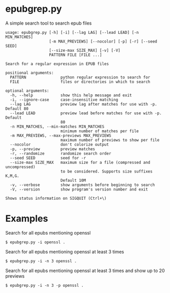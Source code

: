 epubgrep.py
=============

A simple search tool to search epub files

	usage: epubgrep.py [-h] [-i] [--lag LAG] [--lead LEAD] [-n MIN_MATCHES]
	                   [-m MAX_PREVIEWS] [--nocolor] [-p] [-r] [--seed SEED]
	                   [--size-max SIZE_MAX] [-v] [-V]
	                   PATTERN FILE [FILE ...]
	
	Search for a regular expression in EPUB files
	
	positional arguments:
	  PATTERN               python regular expression to search for
	  FILE                  files or directories in which to search
	
	optional arguments:
	  -h, --help            show this help message and exit
	  -i, --ignore-case     case-insensitive matching
	  --lag LAG             preview lag after matches for use with -p. Default 80
	  --lead LEAD           preview lead before matches for use with -p. Default
	                        80
	  -n MIN_MATCHES, --min-matches MIN_MATCHES
	                        minimum number of matches per file
	  -m MAX_PREVIEWS, --max-previews MAX_PREVIEWS
	                        maximum number of previews to show per file
	  --nocolor             don't colorize output
	  -p, --preview         preview matches
	  -r, --randomize       randomize search order
	  --seed SEED           seed for -r
	  --size-max SIZE_MAX   maximum size for a file (compressed and uncompressed)
	                        to be considered. Supports size suffixes K,M,G.
	                        Default 10M
	  -v, --verbose         show arguments before beginning to search
	  -V, --version         show program's version number and exit
	
	Shows status information on SIGQUIT (Ctrl+\)

Examples
=============
Search for all epubs mentioning openssl

	$ epubgrep.py -i openssl .

Search for all epubs mentioning openssl at least 3 times

	$ epubgrep.py -i -n 3 openssl .

Search for all epubs mentioning openssl at least 3 times and show up to 20 previews

	$ epubgrep.py -i -n 3 -p openssl .

